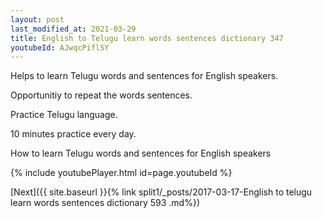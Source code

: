 ```yaml
---
layout: post
last_modified_at: 2021-03-29
title: English to Telugu learn words sentences dictionary 347 
youtubeId: AJwqcPiflSY
---
```

 
 
Helps to learn Telugu words and sentences for English speakers.

Opportunitiy to repeat the words sentences. 

Practice Telugu language. 
 
10 minutes practice every day. 
 
How to learn Telugu words and sentences for English speakers 
 
{% include youtubePlayer.html id=page.youtubeId %}
 
 
[Next]({{ site.baseurl }}{% link  split1/_posts/2017-03-17-English to telugu learn words sentences dictionary 593 .md%})
 
